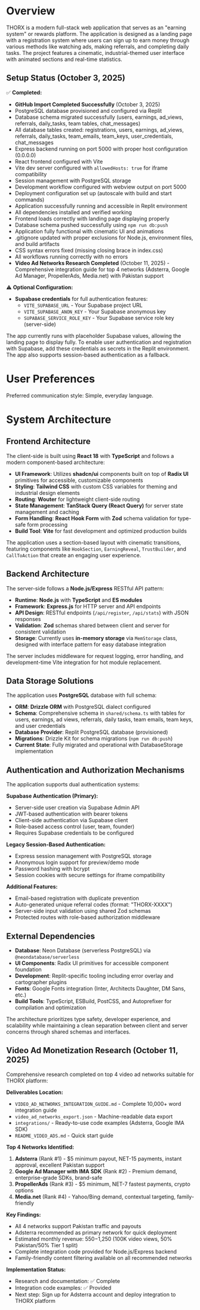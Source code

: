 # Overview

THORX is a modern full-stack web application that serves as an "earning system" or rewards platform. The application is designed as a landing page with a registration system where users can sign up to earn money through various methods like watching ads, making referrals, and completing daily tasks. The project features a cinematic, industrial-themed user interface with animated sections and real-time statistics.

## Setup Status (October 3, 2025)

✅ **Completed:**
- **GitHub Import Completed Successfully** (October 3, 2025)
- PostgreSQL database provisioned and configured via Replit
- Database schema migrated successfully (users, earnings, ad_views, referrals, daily_tasks, team tables, chat_messages)
- All database tables created: registrations, users, earnings, ad_views, referrals, daily_tasks, team_emails, team_keys, user_credentials, chat_messages
- Express backend running on port 5000 with proper host configuration (0.0.0.0)
- React frontend configured with Vite
- Vite dev server configured with `allowedHosts: true` for iframe compatibility
- Session management with PostgreSQL storage
- Development workflow configured with webview output on port 5000
- Deployment configuration set up (autoscale with build and start commands)
- Application successfully running and accessible in Replit environment
- All dependencies installed and verified working
- Frontend loads correctly with landing page displaying properly
- Database schema pushed successfully using `npm run db:push`
- Application fully functional with cinematic UI and animations
- .gitignore updated with proper exclusions for Node.js, environment files, and build artifacts
- CSS syntax errors fixed (missing closing brace in index.css)
- All workflows running correctly with no errors
- **Video Ad Networks Research Completed** (October 11, 2025) - Comprehensive integration guide for top 4 networks (Adsterra, Google Ad Manager, PropellerAds, Media.net) with Pakistan support

⚠️ **Optional Configuration:**
- **Supabase credentials** for full authentication features:
  - `VITE_SUPABASE_URL` - Your Supabase project URL
  - `VITE_SUPABASE_ANON_KEY` - Your Supabase anonymous key
  - `SUPABASE_SERVICE_ROLE_KEY` - Your Supabase service role key (server-side)

The app currently runs with placeholder Supabase values, allowing the landing page to display fully. To enable user authentication and registration with Supabase, add these credentials as secrets in the Replit environment. The app also supports session-based authentication as a fallback.

# User Preferences

Preferred communication style: Simple, everyday language.

# System Architecture

## Frontend Architecture

The client-side is built using **React 18** with **TypeScript** and follows a modern component-based architecture:

- **UI Framework**: Utilizes **shadcn/ui** components built on top of **Radix UI** primitives for accessible, customizable components
- **Styling**: **Tailwind CSS** with custom CSS variables for theming and industrial design elements
- **Routing**: **Wouter** for lightweight client-side routing
- **State Management**: **TanStack Query (React Query)** for server state management and caching
- **Form Handling**: **React Hook Form** with **Zod** schema validation for type-safe form processing
- **Build Tool**: **Vite** for fast development and optimized production builds

The application uses a section-based layout with cinematic transitions, featuring components like `HookSection`, `EarningReveal`, `TrustBuilder`, and `CallToAction` that create an engaging user experience.

## Backend Architecture

The server-side follows a **Node.js/Express** RESTful API pattern:

- **Runtime**: **Node.js** with **TypeScript** and **ES modules**
- **Framework**: **Express.js** for HTTP server and API endpoints
- **API Design**: RESTful endpoints (`/api/register`, `/api/stats`) with JSON responses
- **Validation**: **Zod** schemas shared between client and server for consistent validation
- **Storage**: Currently uses **in-memory storage** via `MemStorage` class, designed with interface pattern for easy database integration

The server includes middleware for request logging, error handling, and development-time Vite integration for hot module replacement.

## Data Storage Solutions

The application uses **PostgreSQL** database with full schema:

- **ORM**: **Drizzle ORM** with PostgreSQL dialect configured
- **Schema**: Comprehensive schema in `shared/schema.ts` with tables for users, earnings, ad views, referrals, daily tasks, team emails, team keys, and user credentials
- **Database Provider**: Replit PostgreSQL database (provisioned)
- **Migrations**: Drizzle Kit for schema migrations (`npm run db:push`)
- **Current State**: Fully migrated and operational with DatabaseStorage implementation

## Authentication and Authorization Mechanisms

The application supports dual authentication systems:

**Supabase Authentication (Primary):**
- Server-side user creation via Supabase Admin API
- JWT-based authentication with bearer tokens
- Client-side authentication via Supabase client
- Role-based access control (user, team, founder)
- Requires Supabase credentials to be configured

**Legacy Session-Based Authentication:**
- Express session management with PostgreSQL storage
- Anonymous login support for preview/demo mode
- Password hashing with bcrypt
- Session cookies with secure settings for iframe compatibility

**Additional Features:**
- Email-based registration with duplicate prevention
- Auto-generated unique referral codes (format: "THORX-XXXX")
- Server-side input validation using shared Zod schemas
- Protected routes with role-based authorization middleware

## External Dependencies

- **Database**: Neon Database (serverless PostgreSQL) via `@neondatabase/serverless`
- **UI Components**: Radix UI primitives for accessible component foundation
- **Development**: Replit-specific tooling including error overlay and cartographer plugins
- **Fonts**: Google Fonts integration (Inter, Architects Daughter, DM Sans, etc.)
- **Build Tools**: TypeScript, ESBuild, PostCSS, and Autoprefixer for compilation and optimization

The architecture prioritizes type safety, developer experience, and scalability while maintaining a clean separation between client and server concerns through shared schemas and interfaces.

## Video Ad Monetization Research (October 11, 2025)

Comprehensive research completed on top 4 video ad networks suitable for THORX platform:

**Deliverables Location:**
- `VIDEO_AD_NETWORKS_INTEGRATION_GUIDE.md` - Complete 10,000+ word integration guide
- `video_ad_networks_export.json` - Machine-readable data export
- `integrations/` - Ready-to-use code examples (Adsterra, Google IMA SDK)
- `README_VIDEO_ADS.md` - Quick start guide

**Top 4 Networks Identified:**
1. **Adsterra** (Rank #1) - $5 minimum payout, NET-15 payments, instant approval, excellent Pakistan support
2. **Google Ad Manager with IMA SDK** (Rank #2) - Premium demand, enterprise-grade SDKs, brand-safe
3. **PropellerAds** (Rank #3) - $5 minimum, NET-7 fastest payments, crypto options
4. **Media.net** (Rank #4) - Yahoo/Bing demand, contextual targeting, family-friendly

**Key Findings:**
- All 4 networks support Pakistan traffic and payouts
- Adsterra recommended as primary network for quick deployment
- Estimated monthly revenue: $550-$1,250 (100K video views, 50% Pakistan/50% Tier 1 split)
- Complete integration code provided for Node.js/Express backend
- Family-friendly content filtering available on all recommended networks

**Implementation Status:**
- Research and documentation: ✅ Complete
- Integration code examples: ✅ Provided
- Next step: Sign up for Adsterra account and deploy integration to THORX platform